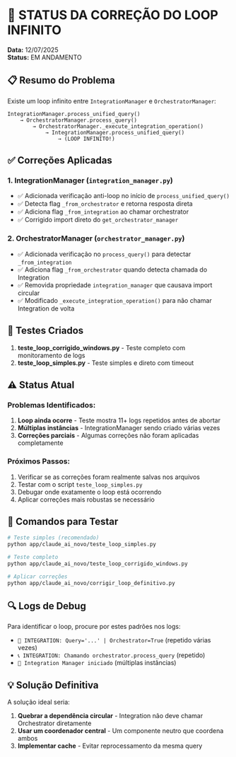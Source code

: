 # 🔧 STATUS DA CORREÇÃO DO LOOP INFINITO
**Data:** 12/07/2025  
**Status:** EM ANDAMENTO

## 📋 Resumo do Problema

Existe um loop infinito entre `IntegrationManager` e `OrchestratorManager`:

```
IntegrationManager.process_unified_query() 
    → OrchestratorManager.process_query()
        → OrchestratorManager._execute_integration_operation()
            → IntegrationManager.process_unified_query() 
                → (LOOP INFINITO!)
```

## ✅ Correções Aplicadas

### 1. **IntegrationManager** (`integration_manager.py`)
- ✅ Adicionada verificação anti-loop no início de `process_unified_query()`
- ✅ Detecta flag `_from_orchestrator` e retorna resposta direta
- ✅ Adiciona flag `_from_integration` ao chamar orchestrator
- ✅ Corrigido import direto do `get_orchestrator_manager`

### 2. **OrchestratorManager** (`orchestrator_manager.py`)
- ✅ Adicionada verificação no `process_query()` para detectar `_from_integration`
- ✅ Adiciona flag `_from_orchestrator` quando detecta chamada do Integration
- ✅ Removida propriedade `integration_manager` que causava import circular
- ✅ Modificado `_execute_integration_operation()` para não chamar Integration de volta

## 🧪 Testes Criados

1. **teste_loop_corrigido_windows.py** - Teste completo com monitoramento de logs
2. **teste_loop_simples.py** - Teste simples e direto com timeout

## ⚠️ Status Atual

### Problemas Identificados:
1. **Loop ainda ocorre** - Teste mostra 11+ logs repetidos antes de abortar
2. **Múltiplas instâncias** - IntegrationManager sendo criado várias vezes
3. **Correções parciais** - Algumas correções não foram aplicadas completamente

### Próximos Passos:
1. Verificar se as correções foram realmente salvas nos arquivos
2. Testar com o script `teste_loop_simples.py`
3. Debugar onde exatamente o loop está ocorrendo
4. Aplicar correções mais robustas se necessário

## 📝 Comandos para Testar

```bash
# Teste simples (recomendado)
python app/claude_ai_novo/teste_loop_simples.py

# Teste completo
python app/claude_ai_novo/teste_loop_corrigido_windows.py

# Aplicar correções
python app/claude_ai_novo/corrigir_loop_definitivo.py
```

## 🔍 Logs de Debug

Para identificar o loop, procure por estes padrões nos logs:
- `🔄 INTEGRATION: Query='...' | Orchestrator=True` (repetido várias vezes)
- `📞 INTEGRATION: Chamando orchestrator.process_query` (repetido)
- `🔗 Integration Manager iniciado` (múltiplas instâncias)

## 💡 Solução Definitiva

A solução ideal seria:
1. **Quebrar a dependência circular** - Integration não deve chamar Orchestrator diretamente
2. **Usar um coordenador central** - Um componente neutro que coordena ambos
3. **Implementar cache** - Evitar reprocessamento da mesma query 